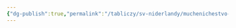 ```yaml
---
{"dg-publish":true,"permalink":"/tabliczy/sv-niderlandy/muchenichestvo-svyatoj-liberaty/","dgPassFrontmatter":true}
---
```



